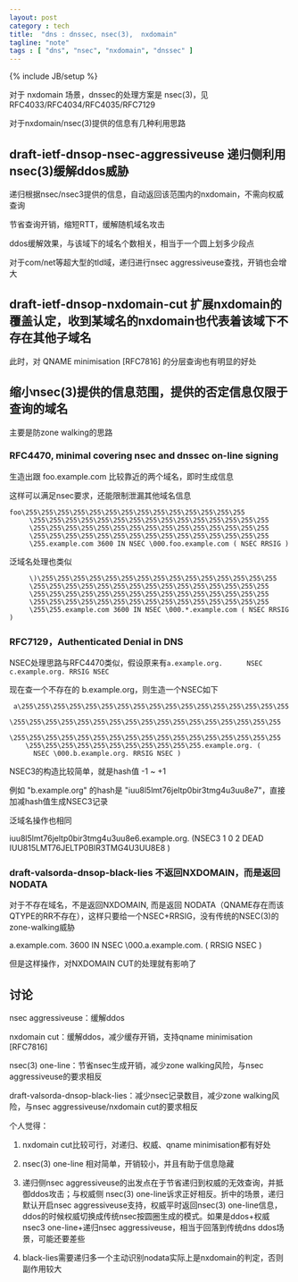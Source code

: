 ```yaml
---
layout: post
category : tech
title:  "dns : dnssec, nsec(3),  nxdomain"
tagline: "note"
tags : [ "dns", "nsec", "nxdomain", "dnssec" ] 
---
```

{% include JB/setup %}

对于 nxdomain 场景，dnssec的处理方案是 nsec(3)，见 RFC4033/RFC4034/RFC4035/RFC7129

对于nxdomain/nsec(3)提供的信息有几种利用思路

## draft-ietf-dnsop-nsec-aggressiveuse 递归侧利用nsec(3)缓解ddos威胁

递归根据nsec/nsec3提供的信息，自动返回该范围内的nxdomain，不需向权威查询

节省查询开销，缩短RTT，缓解随机域名攻击

ddos缓解效果，与该域下的域名个数相关，相当于一个圆上划多少段点

对于com/net等超大型的tld域，递归进行nsec aggressiveuse查找，开销也会增大

## draft-ietf-dnsop-nxdomain-cut 扩展nxdomain的覆盖认定，收到某域名的nxdomain也代表着该域下不存在其他子域名

此时，对 QNAME minimisation [RFC7816] 的分层查询也有明显的好处

## 缩小nsec(3)提供的信息范围，提供的否定信息仅限于查询的域名

主要是防zone walking的思路

### RFC4470, minimal covering nsec and dnssec on-line signing

生造出跟 foo.example.com 比较靠近的两个域名，即时生成信息

这样可以满足nsec要求，还能限制泄漏其他域名信息

    foo\255\255\255\255\255\255\255\255\255\255\255\255\255\255
         \255\255\255\255\255\255\255\255\255\255\255\255\255\255\255
         \255\255\255\255\255\255\255\255\255\255\255\255\255\255\255
         \255\255\255\255\255\255\255\255\255\255\255\255\255\255\255
         \255.example.com 3600 IN NSEC \000.foo.example.com ( NSEC RRSIG )

泛域名处理也类似 

         \)\255\255\255\255\255\255\255\255\255\255\255\255\255\255\255
         \255\255\255\255\255\255\255\255\255\255\255\255\255\255\255
         \255\255\255\255\255\255\255\255\255\255\255\255\255\255\255
         \255\255\255\255\255\255\255\255\255\255\255\255\255\255\255
         \255\255.example.com 3600 IN NSEC \000.*.example.com ( NSEC RRSIG )


### RFC7129，Authenticated Denial in DNS

NSEC处理思路与RFC4470类似，假设原来有``a.example.org.      NSEC c.example.org. RRSIG NSEC``

现在查一个不存在的 b.example.org，则生造一个NSEC如下

     a\255\255\255\255\255\255\255\255\255\255\255\255\255\255\255\255\255
        \255\255\255\255\255\255\255\255\255\255\255\255\255\255\255\255\255
        \255\255\255\255\255\255\255\255\255\255\255\255\255\255\255\255\255
        \255\255\255\255\255\255\255\255\255\255\255.example.org. (
          NSEC \000.b.example.org. RRSIG NSEC )

NSEC3的构造比较简单，就是hash值 -1 ~ +1

例如 "b.example.org" 的hash是 "iuu8l5lmt76jeltp0bir3tmg4u3uu8e7"，直接加减hash值生成NSEC3记录

泛域名操作也相同

   iuu8l5lmt76jeltp0bir3tmg4u3uu8e6.example.org. (NSEC3 1 0 2 DEAD IUU815LMT76JELTP0BIR3TMG4U3UU8E8 )

### draft-valsorda-dnsop-black-lies 不返回NXDOMAIN，而是返回NODATA

对于不存在域名，不是返回NXDOMAIN, 而是返回 NODATA（QNAME存在而该QTYPE的RR不存在），这样只要给一个NSEC+RRSIG，没有传统的NSEC(3)的zone-walking威胁

  a.example.com. 3600 IN NSEC \000.a.example.com. ( RRSIG NSEC )

但是这样操作，对NXDOMAIN CUT的处理就有影响了

## 讨论

nsec aggressiveuse：缓解ddos

nxdomain cut：缓解ddos，减少缓存开销，支持qname minimisation [RFC7816]

nsec(3) one-line：节省nsec生成开销，减少zone walking风险，与nsec aggressiveuse的要求相反

draft-valsorda-dnsop-black-lies：减少nsec记录数目，减少zone walking风险，与nsec aggressiveuse/nxdomain cut的要求相反

个人觉得：

1) nxdomain cut比较可行，对递归、权威、qname minimisation都有好处

2) nsec(3) one-line 相对简单，开销较小，并且有助于信息隐藏

3) 递归侧nsec aggressiveuse的出发点在于节省递归到权威的无效查询，并抵御ddos攻击；与权威侧 nsec(3) one-line诉求正好相反。折中的场景，递归默认开启nsec aggressiveuse支持，权威平时返回nsec(3) one-line信息，ddos的时候权威切换成传统nsec按圆圈生成的模式。如果是ddos+权威nsec3 one-line+递归nsec aggressiveuse，相当于回落到传统dns ddos场景，可能还要差些

4) black-lies需要递归多一个主动识别nodata实际上是nxdomain的判定，否则副作用较大
